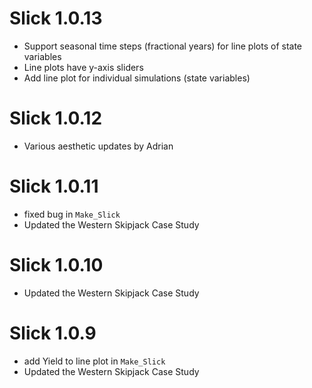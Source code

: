 # Slick 1.0.13
* Support seasonal time steps (fractional years) for line plots of state variables
* Line plots have y-axis sliders
* Add line plot for individual simulations (state variables)

# Slick 1.0.12
* Various aesthetic updates by Adrian

# Slick 1.0.11
* fixed bug in `Make_Slick`
* Updated the Western Skipjack Case Study 

# Slick 1.0.10
* Updated the Western Skipjack Case Study 

# Slick 1.0.9

* add Yield to line plot in `Make_Slick`
* Updated the Western Skipjack Case Study 
